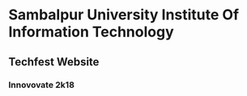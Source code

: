 # Sambalpur University Institute Of Information Technology 
<h2> Techfest Website </h2>
<h3>Innovovate 2k18</h3>
